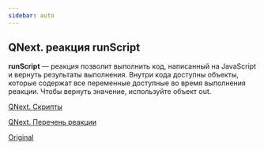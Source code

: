 ```yaml
---
sidebar: auto
---
```


## QNext. реакция runScript

**runScript** — реакция позволит выполнить код, написанный на JavaScript и вернуть результаты выполнения. Внутри кода доступны объекты, которые содержат все переменные доступные во время выполнения реакции. Чтобы вернуть значение, используйте объект out. 



[QNext. Скрипты](/docs-test/ph/script)

[QNext. Перечень реакции](/docs-test/ph/reactions)

[Original](https://telegra.ph/QNext-admin-reaction-runScript-05-09)